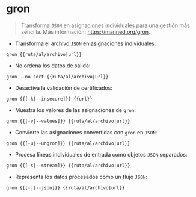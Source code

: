 # gron

> Transforma `JSON` en asignaciones individuales para una gestión más sencilla.
> Más información: <https://manned.org/gron>.

- Transforma el archivo `JSON` en asignaciones individuales:

`gron {{ruta/al/archivo|url}}`

- No ordena los datos de salida:

`gron --no-sort {{ruta/al/archivo|url}}`

- Desactiva la validación de certificados:

`gron {{[-k|--insecure]}} {{url}}`

- Muestra los valores de las asignaciones de `gron`:

`gron {{[-v|--values]}} {{ruta/al/archivo|url}}`

- Convierte las asignaciones convertidas con `gron` en `JSON`:

`gron {{[-u|--ungron]}} {{ruta/al/archivo|url}}`

- Procesa líneas individuales de entrada como objetos `JSON` separados:

`gron {{[-s|--stream]}} {{ruta/al/archivo|url}}`

- Representa los datos procesados como un flujo `JSON`:

`gron {{[-j|--json]}} {{ruta/al/archivo|url}}`
